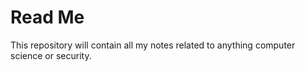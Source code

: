 # Read Me

This repository will contain all my notes related to anything computer science or security.
